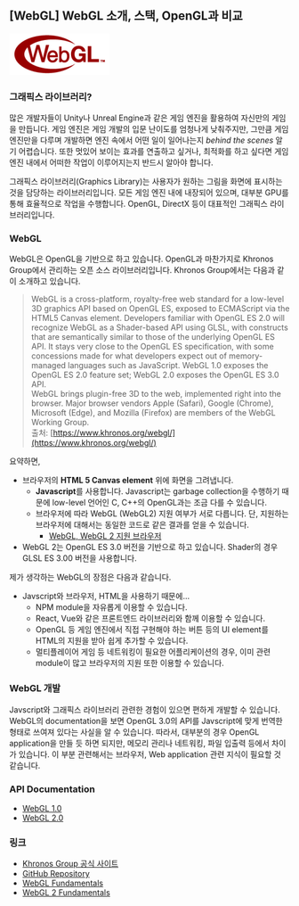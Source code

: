 ## [WebGL] WebGL 소개, 스택, OpenGL과 비교

![webgl_logo](WebGL_100px_June16_180_75.png)

### 그래픽스 라이브러리?

많은 개발자들이 Unity나 Unreal Engine과 같은 게임 엔진을 활용하여 자신만의 게임을 만듭니다. 게임 엔진은 게임 개발의 입문 난이도를 엄청나게 낮춰주지만, 그만큼 게임 엔진만을 다루며 개발하면 엔진 속에서 어떤 일이 일어나는지 *behind the scenes* 알기 어렵습니다. 또한 멋있어 보이는 효과를 연출하고 싶거나, 최적화를 하고 싶다면 게임 엔진 내에서 어떠한 작업이 이루어지는지 반드시 알아야 합니다.

그래픽스 라이브러리(Graphics Library)는 사용자가 원하는 그림을 화면에 표시하는 것을 담당하는 라이브러리입니다. 모든 게임 엔진 내에 내장되어 있으며, 대부분 GPU를 통해 효율적으로 작업을 수행합니다. OpenGL, DirectX 등이 대표적인 그래픽스 라이브러리입니다.

### WebGL

WebGL은 OpenGL을 기반으로 하고 있습니다. OpenGL과 마찬가지로 Khronos Group에서 관리하는 오픈 소스 라이브러리입니다. Khronos Group에서는 다음과 같이 소개하고 있습니다.

> WebGL is a cross-platform, royalty-free web standard for a low-level 3D graphics API based on OpenGL ES, exposed to ECMAScript via the HTML5 Canvas element. Developers familiar with OpenGL ES 2.0 will recognize WebGL as a Shader-based API using GLSL, with constructs that are semantically similar to those of the underlying OpenGL ES API. It stays very close to the OpenGL ES specification, with some concessions made for what developers expect out of memory-managed languages such as JavaScript. WebGL 1.0 exposes the OpenGL ES 2.0 feature set; WebGL 2.0 exposes the OpenGL ES 3.0 API.  
WebGL brings plugin-free 3D to the web, implemented right into the browser. Major browser vendors Apple (Safari), Google (Chrome), Microsoft (Edge), and Mozilla (Firefox) are members of the WebGL Working Group.  
출처: [https://www.khronos.org/webgl/](https://www.khronos.org/webgl/)

요약하면,

- 브라우저의 **HTML 5 Canvas element** 위에 화면을 그려냅니다.
    - **Javascript**를 사용합니다. Javascript는 garbage collection을 수행하기 때문에 low-level 언어인 C, C++의 OpenGL과는 조금 다를 수 있습니다.
    - 브라우저에 따라 WebGL (WebGL2) 지원 여부가 서로 다릅니다. 단, 지원하는 브라우저에 대해서는 동일한 코드로 같은 결과를 얻을 수 있습니다.
        - [WebGL, WebGL 2 지원 브라우저](https://caniuse.com/#feat=webgl)
- WebGL 2는 OpenGL ES 3.0 버전을 기반으로 하고 있습니다. Shader의 경우 GLSL ES 3.00 버전을 사용합니다.

제가 생각하는 WebGL의 장점은 다음과 같습니다.

- Javscript와 브라우저, HTML을 사용하기 때문에...
    - NPM module을 자유롭게 이용할 수 있습니다.
    - React, Vue와 같은 프론트엔드 라이브러리와 함께 이용할 수 있습니다.
    - OpenGL 등 게임 엔진에서 직접 구현해야 하는 버튼 등의 UI element를 HTML의 지원을 받아 쉽게 추가할 수 있습니다.
    - 멀티플레이어 게임 등 네트워킹이 필요한 어플리케이션의 경우, 이미 관련 module이 많고 브라우저의 지원 또한 이용할 수 있습니다.

### WebGL 개발

Javscript와 그래픽스 라이브러리 관련한 경험이 있으면 편하게 개발할 수 있습니다. WebGL의 documentation을 보면 OpenGL 3.0의 API를 Javscript에 맞게 번역한 형태로 쓰여져 있다는 사실을 알 수 있습니다. 따라서, 대부분의 경우 OpenGL application을 만들 듯 하면 되지만, 메모리 관리나 네트워킹, 파일 입출력 등에서 차이가 있습니다. 이 부분 관련해서는 브라우저, Web application 관련 지식이 필요할 것 같습니다.

### API Documentation

- [WebGL 1.0](https://www.khronos.org/registry/webgl/specs/latest/1.0/)
- [WebGL 2.0](https://www.khronos.org/registry/webgl/specs/latest/2.0/)

### 링크

- [Khronos Group 공식 사이트](https://www.khronos.org/webgl/)
- [GitHub Repository](https://github.com/KhronosGroup/WebGL)
- [WebGL Fundamentals](https://webglfundamentals.org/)
- [WebGL 2 Fundamentals](https://webgl2fundamentals.org/)
